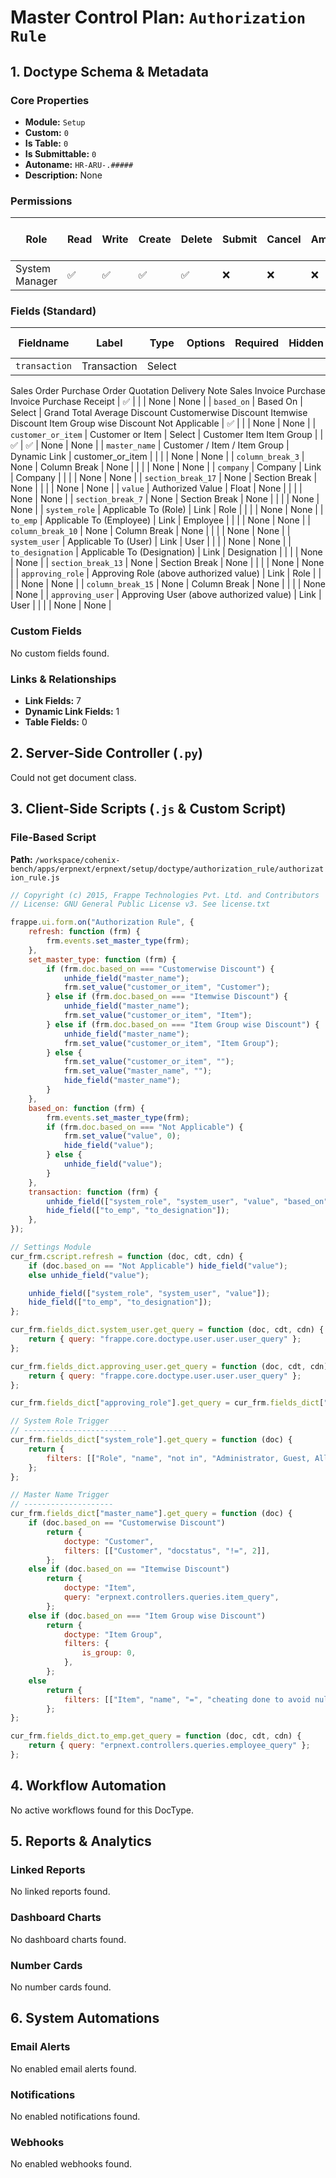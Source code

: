 # Master Control Plan: `Authorization Rule`

## 1. Doctype Schema & Metadata

### Core Properties
- **Module:** `Setup`
- **Custom:** `0`
- **Is Table:** `0`
- **Is Submittable:** `0`
- **Autoname:** `HR-ARU-.#####`
- **Description:** None

### Permissions
| Role | Read | Write | Create | Delete | Submit | Cancel | Amend | Report | Import | Export | Print | Email | Share | Set User Perms |
|---|---|---|---|---|---|---|---|---|---|---|---|---|---|---|
| System Manager | ✅ | ✅ | ✅ | ✅ | ❌ | ❌ | ❌ | ✅ | ❌ | ❌ | ✅ | ✅ | ✅ | ❌ |


### Fields (Standard)
| Fieldname | Label | Type | Options | Required | Hidden | Read Only | Default | Description |
|---|---|---|---|---|---|---|---|---|
| `transaction` | Transaction | Select | 
Sales Order
Purchase Order
Quotation
Delivery Note
Sales Invoice
Purchase Invoice
Purchase Receipt | ✅ |  |  | None | None |
| `based_on` | Based On | Select | 
Grand Total
Average Discount
Customerwise Discount
Itemwise Discount
Item Group wise Discount
Not Applicable | ✅ |  |  | None | None |
| `customer_or_item` | Customer or Item | Select | Customer
Item
Item Group |  | ✅ | ✅ | None | None |
| `master_name` | Customer / Item / Item Group | Dynamic Link | customer_or_item |  |  |  | None | None |
| `column_break_3` | None | Column Break | None |  |  |  | None | None |
| `company` | Company | Link | Company |  |  |  | None | None |
| `section_break_17` | None | Section Break | None |  |  |  | None | None |
| `value` | Authorized Value | Float | None |  |  |  | None | None |
| `section_break_7` | None | Section Break | None |  |  |  | None | None |
| `system_role` | Applicable To (Role) | Link | Role |  |  |  | None | None |
| `to_emp` | Applicable To (Employee) | Link | Employee |  |  |  | None | None |
| `column_break_10` | None | Column Break | None |  |  |  | None | None |
| `system_user` | Applicable To (User) | Link | User |  |  |  | None | None |
| `to_designation` | Applicable To (Designation) | Link | Designation |  |  |  | None | None |
| `section_break_13` | None | Section Break | None |  |  |  | None | None |
| `approving_role` | Approving Role (above authorized value) | Link | Role |  |  |  | None | None |
| `column_break_15` | None | Column Break | None |  |  |  | None | None |
| `approving_user` | Approving User  (above authorized value) | Link | User |  |  |  | None | None |


### Custom Fields
No custom fields found.


### Links & Relationships
- **Link Fields:** 7
- **Dynamic Link Fields:** 1
- **Table Fields:** 0

## 2. Server-Side Controller (`.py`)
Could not get document class.


## 3. Client-Side Scripts (`.js` & Custom Script)
### File-Based Script
**Path:** `/workspace/cohenix-bench/apps/erpnext/erpnext/setup/doctype/authorization_rule/authorization_rule.js`
```javascript
// Copyright (c) 2015, Frappe Technologies Pvt. Ltd. and Contributors
// License: GNU General Public License v3. See license.txt

frappe.ui.form.on("Authorization Rule", {
	refresh: function (frm) {
		frm.events.set_master_type(frm);
	},
	set_master_type: function (frm) {
		if (frm.doc.based_on === "Customerwise Discount") {
			unhide_field("master_name");
			frm.set_value("customer_or_item", "Customer");
		} else if (frm.doc.based_on === "Itemwise Discount") {
			unhide_field("master_name");
			frm.set_value("customer_or_item", "Item");
		} else if (frm.doc.based_on === "Item Group wise Discount") {
			unhide_field("master_name");
			frm.set_value("customer_or_item", "Item Group");
		} else {
			frm.set_value("customer_or_item", "");
			frm.set_value("master_name", "");
			hide_field("master_name");
		}
	},
	based_on: function (frm) {
		frm.events.set_master_type(frm);
		if (frm.doc.based_on === "Not Applicable") {
			frm.set_value("value", 0);
			hide_field("value");
		} else {
			unhide_field("value");
		}
	},
	transaction: function (frm) {
		unhide_field(["system_role", "system_user", "value", "based_on"]);
		hide_field(["to_emp", "to_designation"]);
	},
});

// Settings Module
cur_frm.cscript.refresh = function (doc, cdt, cdn) {
	if (doc.based_on == "Not Applicable") hide_field("value");
	else unhide_field("value");

	unhide_field(["system_role", "system_user", "value"]);
	hide_field(["to_emp", "to_designation"]);
};

cur_frm.fields_dict.system_user.get_query = function (doc, cdt, cdn) {
	return { query: "frappe.core.doctype.user.user.user_query" };
};

cur_frm.fields_dict.approving_user.get_query = function (doc, cdt, cdn) {
	return { query: "frappe.core.doctype.user.user.user_query" };
};

cur_frm.fields_dict["approving_role"].get_query = cur_frm.fields_dict["system_role"].get_query;

// System Role Trigger
// -----------------------
cur_frm.fields_dict["system_role"].get_query = function (doc) {
	return {
		filters: [["Role", "name", "not in", "Administrator, Guest, All"]],
	};
};

// Master Name Trigger
// --------------------
cur_frm.fields_dict["master_name"].get_query = function (doc) {
	if (doc.based_on == "Customerwise Discount")
		return {
			doctype: "Customer",
			filters: [["Customer", "docstatus", "!=", 2]],
		};
	else if (doc.based_on == "Itemwise Discount")
		return {
			doctype: "Item",
			query: "erpnext.controllers.queries.item_query",
		};
	else if (doc.based_on === "Item Group wise Discount")
		return {
			doctype: "Item Group",
			filters: {
				is_group: 0,
			},
		};
	else
		return {
			filters: [["Item", "name", "=", "cheating done to avoid null"]],
		};
};

cur_frm.fields_dict.to_emp.get_query = function (doc, cdt, cdn) {
	return { query: "erpnext.controllers.queries.employee_query" };
};

```




## 4. Workflow Automation
No active workflows found for this DocType.


## 5. Reports & Analytics
### Linked Reports
No linked reports found.


### Dashboard Charts
No dashboard charts found.


### Number Cards
No number cards found.


## 6. System Automations
### Email Alerts
No enabled email alerts found.


### Notifications
No enabled notifications found.


### Webhooks
No enabled webhooks found.

